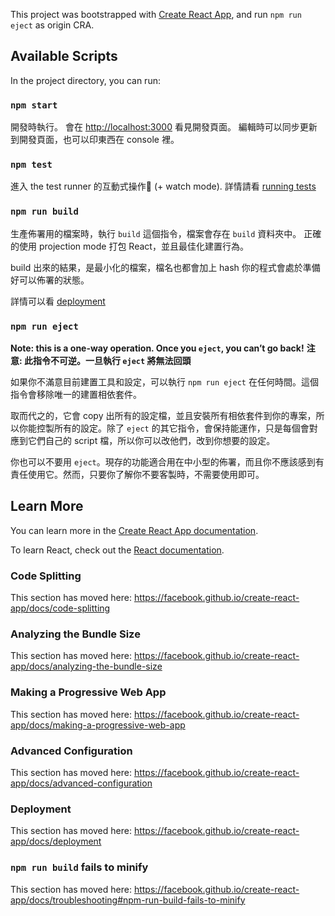 This project was bootstrapped with [Create React App](https://github.com/facebook/create-react-app), and run `npm run eject` as origin CRA.

## Available Scripts

In the project directory, you can run:

### `npm start`

開發時執行。
會在 [http://localhost:3000](http://localhost:3000) 看見開發頁面。
編輯時可以同步更新到開發頁面，也可以印東西在 console 裡。

### `npm test`

進入 the test runner 的互動式操作 (+ watch mode).
詳情請看 [running tests](https://facebook.github.io/create-react-app/docs/running-tests)

### `npm run build`

生產佈署用的檔案時，執行 `build` 這個指令，檔案會存在 `build` 資料夾中。
正確的使用 projection mode 打包 React，並且最佳化建置行為。

build 出來的結果，是最小化的檔案，檔名也都會加上 hash
你的程式會處於準備好可以佈署的狀態。

詳情可以看 [deployment](https://facebook.github.io/create-react-app/docs/deployment)

### `npm run eject`

**Note: this is a one-way operation. Once you `eject`, you can’t go back!**
**注意: 此指令不可逆。一旦執行 `eject` 將無法回頭**

如果你不滿意目前建置工具和設定，可以執行 `npm run eject` 在任何時間。這個指令會移除唯一的建置相依套件。

取而代之的，它會 copy 出所有的設定檔，並且安裝所有相依套件到你的專案，所以你能控製所有的設定。除了 `eject` 的其它指令，會保持能運作，只是每個會對應到它們自己的 script 檔，所以你可以改他們，改到你想要的設定。

你也可以不要用 `eject`。現存的功能適合用在中小型的佈署，而且你不應該感到有責任使用它。然而，只要你了解你不要客製時，不需要使用即可。

## Learn More

You can learn more in the [Create React App documentation](https://facebook.github.io/create-react-app/docs/getting-started).

To learn React, check out the [React documentation](https://reactjs.org/).

### Code Splitting

This section has moved here: https://facebook.github.io/create-react-app/docs/code-splitting

### Analyzing the Bundle Size

This section has moved here: https://facebook.github.io/create-react-app/docs/analyzing-the-bundle-size

### Making a Progressive Web App

This section has moved here: https://facebook.github.io/create-react-app/docs/making-a-progressive-web-app

### Advanced Configuration

This section has moved here: https://facebook.github.io/create-react-app/docs/advanced-configuration

### Deployment

This section has moved here: https://facebook.github.io/create-react-app/docs/deployment

### `npm run build` fails to minify

This section has moved here: https://facebook.github.io/create-react-app/docs/troubleshooting#npm-run-build-fails-to-minify
